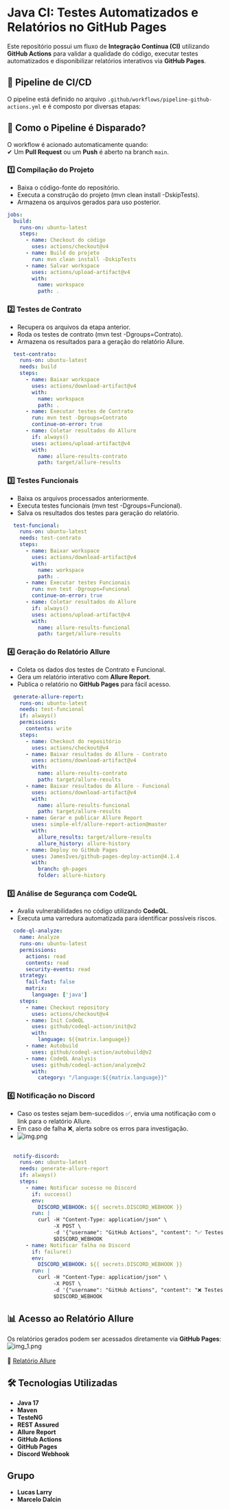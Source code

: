 
# **Java CI: Testes Automatizados e Relatórios no GitHub Pages**

Este repositório possui um fluxo de **Integração Contínua (CI)** utilizando **GitHub Actions** para validar a qualidade do código, executar testes automatizados e disponibilizar relatórios interativos via **GitHub Pages**.

## 🚀 **Pipeline de CI/CD**

O pipeline está definido no arquivo `.github/workflows/pipeline-github-actions.yml` e é composto por diversas etapas:

## 📌 **Como o Pipeline é Disparado?**
O workflow é acionado automaticamente quando:  
✔ Um **Pull Request** ou um **Push**  é aberto na branch `main`.

### **1️⃣ Compilação do Projeto**
- Baixa o código-fonte do repositório.
- Executa a construção do projeto (mvn clean install -DskipTests).
- Armazena os arquivos gerados para uso posterior.
```yaml
jobs:
  build:
    runs-on: ubuntu-latest
    steps:
      - name: Checkout do código
        uses: actions/checkout@v4
      - name: Build do projeto
        run: mvn clean install -DskipTests
      - name: Salvar workspace
        uses: actions/upload-artifact@v4
        with:
          name: workspace
          path: .
```

### **2️⃣ Testes de Contrato**
- Recupera os arquivos da etapa anterior.
- Roda os testes de contrato (mvn test -Dgroups=Contrato).
- Armazena os resultados para a geração do relatório Allure.
```yaml
  test-contrato:
    runs-on: ubuntu-latest
    needs: build
    steps:
      - name: Baixar workspace
        uses: actions/download-artifact@v4
        with:
          name: workspace
          path: .
      - name: Executar testes de Contrato
        run: mvn test -Dgroups=Contrato
        continue-on-error: true
      - name: Coletar resultados do Allure
        if: always()
        uses: actions/upload-artifact@v4
        with:
          name: allure-results-contrato
          path: target/allure-results
```

### **3️⃣ Testes Funcionais**
- Baixa os arquivos processados anteriormente.
- Executa testes funcionais (mvn test -Dgroups=Funcional).
- Salva os resultados dos testes para geração do relatório.
```yaml
  test-funcional:
    runs-on: ubuntu-latest
    needs: test-contrato
    steps:
      - name: Baixar workspace
        uses: actions/download-artifact@v4
        with:
          name: workspace
          path: .
      - name: Executar testes Funcionais
        run: mvn test -Dgroups=Funcional
        continue-on-error: true
      - name: Coletar resultados do Allure
        if: always()
        uses: actions/upload-artifact@v4
        with:
          name: allure-results-funcional
          path: target/allure-results
```

### **4️⃣ Geração do Relatório Allure**
- Coleta os dados dos testes de Contrato e Funcional.
- Gera um relatório interativo com **Allure Report**.
- Publica o relatório no **GitHub Pages** para fácil acesso.
```yaml
  generate-allure-report:
    runs-on: ubuntu-latest
    needs: test-funcional
    if: always()
    permissions:
      contents: write
    steps:
      - name: Checkout do repositório
        uses: actions/checkout@v4
      - name: Baixar resultados do Allure - Contrato
        uses: actions/download-artifact@v4
        with:
          name: allure-results-contrato
          path: target/allure-results
      - name: Baixar resultados do Allure - Funcional
        uses: actions/download-artifact@v4
        with:
          name: allure-results-funcional
          path: target/allure-results
      - name: Gerar e publicar Allure Report
        uses: simple-elf/allure-report-action@master
        with:
          allure_results: target/allure-results
          allure_history: allure-history
      - name: Deploy no GitHub Pages
        uses: JamesIves/github-pages-deploy-action@4.1.4
        with:
          branch: gh-pages
          folder: allure-history
```

### **5️⃣ Análise de Segurança com CodeQL**
- Avalia vulnerabilidades no código utilizando **CodeQL**.
- Executa uma varredura automatizada para identificar possíveis riscos.
```yaml
  code-ql-analyze:
    name: Analyze
    runs-on: ubuntu-latest
    permissions:
      actions: read
      contents: read
      security-events: read
    strategy:
      fail-fast: false
      matrix:
        language: ['java']
    steps:
      - name: Checkout repository
        uses: actions/checkout@v4
      - name: Init CodeQL
        uses: github/codeql-action/init@v2
        with:
          language: ${{matrix.language}}
      - name: Autobuild
        uses: github/codeql-action/autobuild@v2
      - name: CodeQL Analysis
        uses: github/codeql-action/analyze@v2
        with:
          category: "/language:${{matrix.language}}"
```

### **6️⃣ Notificação no Discord**
- Caso os testes sejam bem-sucedidos ✅, envia uma notificação com o link para o relatório Allure.
- Em caso de falha ❌, alerta sobre os erros para investigação.
- ![img.png](notificacaoDiscord.png)
<br><br>
```yaml
  notify-discord:
    runs-on: ubuntu-latest
    needs: generate-allure-report
    if: always()
    steps:
      - name: Notificar sucesso no Discord
        if: success()
        env:
          DISCORD_WEBHOOK: ${{ secrets.DISCORD_WEBHOOK }}
        run: |
          curl -H "Content-Type: application/json" \
               -X POST \
               -d '{"username": "GitHub Actions", "content": "✅ Testes concluídos com sucesso!\n🔗 [Ver relatório do Allure](https://lucaslarry.github.io/github-actions-grupo06)"}' \
               $DISCORD_WEBHOOK
      - name: Notificar falha no Discord
        if: failure()
        env:
          DISCORD_WEBHOOK: ${{ secrets.DISCORD_WEBHOOK }}
        run: |
          curl -H "Content-Type: application/json" \
               -X POST \
               -d '{"username": "GitHub Actions", "content": "❌ Testes falharam! Verifique os logs no GitHub Actions.🔗 [Ver relatório do Allure](https://lucaslarry.github.io/github-actions-grupo06)"}' \
               $DISCORD_WEBHOOK
```



## 📊 **Acesso ao Relatório Allure**
Os relatórios gerados podem ser acessados diretamente via **GitHub Pages**:  
![img_1.png](allure.png) <br><br>
🔗 [Relatório Allure](https://lucaslarry.github.io/github-actions-grupo06)

## 🛠 **Tecnologias Utilizadas**
- **Java 17**
- **Maven**
- **TesteNG**
- **REST Assured**
- **Allure Report**
- **GitHub Actions**
- **GitHub Pages**
- **Discord Webhook**

##  **Grupo**
- **Lucas Larry**
- **Marcelo Dalcin**

